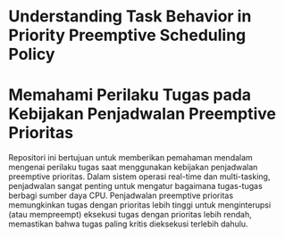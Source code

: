 # Understanding Task Behavior in Priority Preemptive Scheduling Policy
# Memahami Perilaku Tugas pada Kebijakan Penjadwalan Preemptive Prioritas

Repositori ini bertujuan untuk memberikan pemahaman mendalam mengenai perilaku tugas saat menggunakan kebijakan penjadwalan preemptive prioritas. Dalam sistem operasi real-time dan multi-tasking, penjadwalan sangat penting untuk mengatur bagaimana tugas-tugas berbagi sumber daya CPU. Penjadwalan preemptive prioritas memungkinkan tugas dengan prioritas lebih tinggi untuk menginterupsi (atau mempreempt) eksekusi tugas dengan prioritas lebih rendah, memastikan bahwa tugas paling kritis dieksekusi terlebih dahulu.
